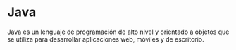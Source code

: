# Java
Java es un lenguaje de programación de alto nivel y orientado a objetos que se utiliza para desarrollar aplicaciones web, móviles y de escritorio.
